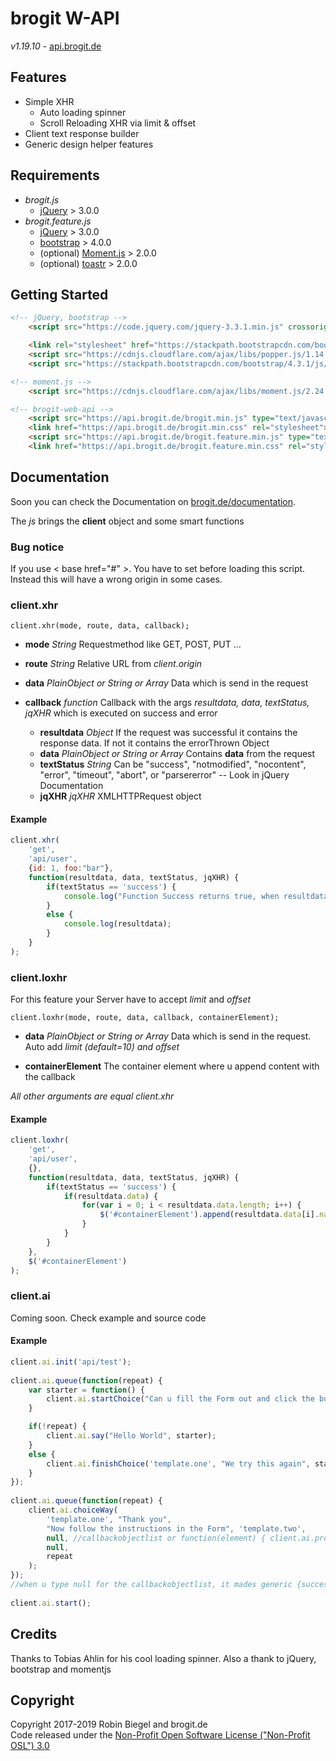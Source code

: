 # brogit W-API
*v1.19.10* - [api.brogit.de](https://api.brogit.de/)


## Features
* Simple XHR
	* Auto loading spinner
	* Scroll Reloading XHR via limit & offset
* Client text response builder
* Generic design helper features

## Requirements
* _brogit.js_
	* [jQuery](https://github.com/jquery/jquery) > 3.0.0
* _brogit.feature.js_
	* [jQuery](https://github.com/jquery/jquery) > 3.0.0
	* [bootstrap](https://github.com/twbs/bootstrap) > 4.0.0
	* (optional) [Moment.js](https://github.com/moment/moment/) > 2.0.0
	* (optional) [toastr](https://github.com/CodeSeven/toastr) > 2.0.0
	
## Getting Started
~~~html
<!-- jQuery, bootstrap -->
	<script src="https://code.jquery.com/jquery-3.3.1.min.js" crossorigin="anonymous"></script>

	<link rel="stylesheet" href="https://stackpath.bootstrapcdn.com/bootstrap/4.3.1/css/bootstrap.min.css" integrity="sha384-ggOyR0iXCbMQv3Xipma34MD+dH/1fQ784/j6cY/iJTQUOhcWr7x9JvoRxT2MZw1T" crossorigin="anonymous">
	<script src="https://cdnjs.cloudflare.com/ajax/libs/popper.js/1.14.7/umd/popper.min.js" integrity="sha384-UO2eT0CpHqdSJQ6hJty5KVphtPhzWj9WO1clHTMGa3JDZwrnQq4sF86dIHNDz0W1" crossorigin="anonymous"></script>
	<script src="https://stackpath.bootstrapcdn.com/bootstrap/4.3.1/js/bootstrap.min.js" integrity="sha384-JjSmVgyd0p3pXB1rRibZUAYoIIy6OrQ6VrjIEaFf/nJGzIxFDsf4x0xIM+B07jRM" crossorigin="anonymous"></script>

<!-- moment.js -->
	<script src="https://cdnjs.cloudflare.com/ajax/libs/moment.js/2.24.0/moment-with-locales.min.js"></script>

<!-- brogit-web-api -->
	<script src="https://api.brogit.de/brogit.min.js" type="text/javascript"></script>
	<link href="https://api.brogit.de/brogit.min.css" rel="stylesheet">
	<script src="https://api.brogit.de/brogit.feature.min.js" type="text/javascript"></script>
	<link href="https://api.brogit.de/brogit.feature.min.css" rel="stylesheet">
~~~


## Documentation

Soon you can check the Documentation on [brogit.de/documentation](https://brogit.de/documentation).
  
The *js* brings the **client** object and some smart functions

### Bug notice
If you use < base href="#" >. You have to set before loading this script. Instead this will have a wrong origin in some cases.

### client.xhr
`client.xhr(mode, route, data, callback);`  

* __mode__ _String_ Requestmethod like GET, POST, PUT ...

* __route__ _String_ Relative URL from _client.origin_

* __data__ _PlainObject or String or Array_ Data which is send in the request

* __callback__ _function_ Callback with the args _resultdata, data, textStatus, jqXHR_ which is executed on success and error

	* __resultdata__ _Object_ If the request was successful it contains the response data. If not it contains the errorThrown Object
	* __data__ _PlainObject or String or Array_ Contains __data__ from the request
	* __textStatus__ _String_ Can be "success", "notmodified", "nocontent", "error", "timeout", "abort", or "parsererror" -- Look in jQuery Documentation
	* __jqXHR__ _jqXHR_ XMLHTTPRequest object

#### Example
~~~javascript
client.xhr(
	'get',
	'api/user',
	{id: 1, foo:"bar"},
	function(resultdata, data, textStatus, jqXHR) {
		if(textStatus == 'success') {
			console.log("Function Success returns true, when resultdata.status == 200");
		}
		else {
			console.log(resultdata);
		}
	}
);
~~~

### client.loxhr

For this feature your Server have to accept _limit_ and _offset_

`client.loxhr(mode, route, data, callback, containerElement);`

* __data__ _PlainObject or String or Array_ Data which is send in the request. Auto add _limit (default=10) and offset_

* __containerElement__ The container element where u append content with the callback

_All other arguments are equal client.xhr_

#### Example
~~~javascript
client.loxhr(
	'get',
	'api/user',
	{},
	function(resultdata, data, textStatus, jqXHR) {
		if(textStatus == 'success') {
			if(resultdata.data) {
				for(var i = 0; i < resultdata.data.length; i++) {
					$('#containerElement').append(resultdata.data[i].name);
				}
			}
		}
	},
	$('#containerElement')
);
~~~
	
### client.ai

Coming soon. Check example and source code

#### Example

~~~javascript
client.ai.init('api/test');
	
client.ai.queue(function(repeat) {
	var starter = function() {
		client.ai.startChoice("Can u fill the Form out and click the button for me?", 'template.one');
	}

	if(!repeat) {
		client.ai.say("Hello World", starter);
	}
	else {
        client.ai.finishChoice('template.one', "We try this again", starter);
	}
});
	
client.ai.queue(function(repeat) {
	client.ai.choiceWay(
		'template.one', "Thank you",
		"Now follow the instructions in the Form", 'template.two',
		null, //callbackobjectlist or function(element) { client.ai.proceed(...) }
		null,
		repeat
	);
});
//when u type null for the callbackobjectlist, it mades generic {success: function(me) { me.next(); }, failed: function(me) { me.repeat(); }}
	
client.ai.start();
~~~


## Credits
Thanks to Tobias Ahlin for his cool loading spinner.
Also a thank to jQuery, bootstrap and momentjs

## Copyright
Copyright 2017-2019 Robin Biegel and brogit.de  
Code released under the [Non-Profit Open Software License ("Non-Profit OSL") 3.0](https://opensource.org/licenses/NPOSL-3.0)